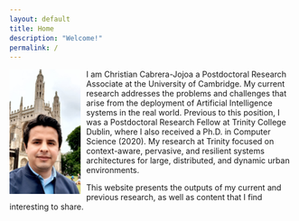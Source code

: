 ```yaml
---
layout: default
title: Home
description: "Welcome!"
permalink: /
---
```


<p>
  <img src="/assets/images/christian-cabrera.jpeg" style="float: left; margin-right: 10px;" width="25%" height="auto">
  I am Christian Cabrera-Jojoa a Postdoctoral Research Associate at the University of Cambridge. 
  My current research addresses the problems and challenges that arise from the deployment of 
  Artificial Intelligence systems in the real world. Previous to this position, I was a Postdoctoral 
  Research Fellow at Trinity College Dublin, where I also received a Ph.D. in Computer Science (2020). 
  My research at Trinity focused on context-aware, pervasive, and resilient systems architectures for 
  large, distributed, and dynamic urban environments.
</p>
<p>
   This website presents the outputs of my current and previous research, as well as content that I find 
   interesting to share.
</p>

<!-- social media links -->
<div class="social-icons">
  <a href="https://www.cst.cam.ac.uk/people/chc79" target="_blank"><i class="fab fa-chrome"></i></a>
  <a href="https://mlatcl.github.io/people/christian-cabrera.html" target="_blank"><i class="fas fa-network-wired"></i></a>
  <a href="https://scholar.google.com/citations?user=NITUwmcAAAAJ&hl=en" target="_blank"><i class="ai ai-google-scholar-square ai-2x"></i></a>
  <a href="https://www.researchgate.net/profile/Christian-Cabrera-5" target="_blank"><i class="ai ai-researchgate-square ai-2x"></i></a>
  <a href="https://www.linkedin.com/in/christian-cabrera-39a70254/" target="_blank"><i class="fab fa-linkedin-in"></i></a>
  <a href="https://github.com/cabrerac/" target="_blank"><i class="fab fa-github"></i></a>
</div>

